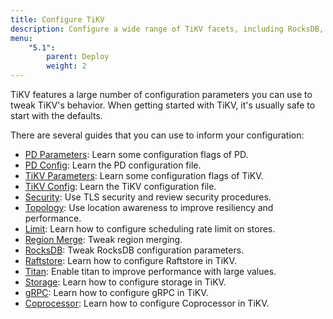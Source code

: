 ```yaml
---
title: Configure TiKV
description: Configure a wide range of TiKV facets, including RocksDB, gRPC, the Placement Driver, and more.
menu:
    "5.1":
        parent: Deploy
        weight: 2
---
```


TiKV features a large number of configuration parameters you can use to tweak TiKV's behavior. When getting started with TiKV, it's usually safe to start with the defaults.

There are several guides that you can use to inform your configuration:

- [PD Parameters](../pd-command-line): Learn some configuration flags of PD.
- [PD Config](../pd-configuration-file): Learn the PD configuration file.
- [TiKV Parameters](../tikv-command-line): Learn some configuration flags of TiKV.
- [TiKV Config](../tikv-configuration-file): Learn the TiKV configuration file.
- [Security](../security): Use TLS security and review security procedures.
- [Topology](../topology): Use location awareness to improve resiliency and performance.
- [Limit](../limit): Learn how to configure scheduling rate limit on stores.
- [Region Merge](../region-merge): Tweak region merging.
- [RocksDB](../rocksdb): Tweak RocksDB configuration parameters.
- [Raftstore](../raftstore): Learn how to configure Raftstore in TiKV.
- [Titan](../titan): Enable titan to improve performance with large values.
- [Storage](../storage): Learn how to configure storage in TiKV.
- [gRPC](../grpc): Learn how to configure gRPC in TiKV.
- [Coprocessor](../coprocessor): Learn how to configure Coprocessor in TiKV.

